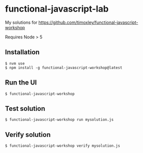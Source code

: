 # functional-javascript-lab

My solutions for https://github.com/timoxley/functional-javascript-workshop

Requires Node > 5

## Installation

    $ nvm use
    $ npm install -g functional-javascript-workshop@latest

## Run the UI

    $ functional-javascript-workshop

## Test solution

    $ functional-javascript-workshop run mysolution.js

## Verify solution

    $ functional-javascript-workshop verify mysolution.js

